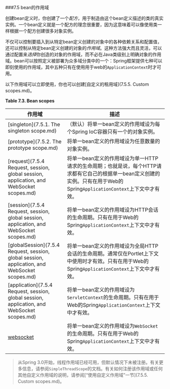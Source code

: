 ###7.5 bean的作用域

创建bean定义时，你创建了一个*配方*，用于制造由这个bean定义描述的类的真实实例。一个bean定义就是一个配方的理念很重要，因为这意味着可以像使用类一样根据一个配方创建很多对象实例。

不仅可以控制要插入到从特定bean定义创建的对象中的各种依赖关系和配置值，还可以控制从特定bean定义创建的对象的*作用域*。这种方法强大而且灵活，可以通过配置来*选择*你创造的对象的作用域，而不必在Java类级别上明确对象的作用域。bean可以按照定义被部署为众多域分类中的一个：Spring框架提供七种可以即刻使用的作用域，其中五种只有在使用用于web的`ApplicationContext`时才可用。

以下作用域可以立即使用，你也可以创建[自定义的租用域](7.5.5. Custom scopes.md)。

**Table 7.3. Bean scopes**

|**作用域**|**描述** |
| -------- | ------- |
|[singleton](7.5.1. The singleton scope.md)|（默认）将单一bean定义的作用域设为每个Spring IoC容器只有一个的对象实例。|
|[prototype](7.5.2. The prototype scope.md)|将单一bean定义的作用域设为任意数量的对象实例。|
|[request](7.5.4 Request, session, global session, application, and WebSocket scopes.md)|将单一bean定义的作用域设为单一HTTP请求的生命周期；也就是说，每个HTTP请求都有它自己的根据单一bean定义创建的实例。只有在用于Web的Spring`ApplicationContext`上下文中才有效。|
|[session](7.5.4 Request, session, global session, application, and WebSocket scopes.md)|将单一bean定义的作用域设为HTTP会话的生命周期。只有在用于Web的Spring`ApplicationContext`上下文中才有效。|
|[globalSession](7.5.4 Request, session, global session, application, and WebSocket scopes.md)|将单一bean定义的作用域设为全局HTTP会话的生命周期。通常仅在Portlet上下文中使用时才有效。只有在用于Web的Spring`ApplicationContext`上下文中才有效。|
|[application](7.5.4 Request, session, global session, application, and WebSocket scopes.md)|将单一bean定义的作用域设为`ServletContext`的生命周期。只有在用于Web的Spring`ApplicationContext`上下文中才有效。|
|[websocket]()|将单一bean定义的作用域设为`WebSocket`的生命周期。只有在用于Web的Spring`ApplicationContext`上下文中才有效。|

>从Spring 3.0开始，线程作用域已经可用，但默认情况下未被注册。有关更多信息，请参阅`SimpleThreadScope`的文档。有关如何注册该作用域或任何其他自定义作用域的说明，请参阅[“使用自定义作用域”一节](7.5.5. Custom scopes.md)。
